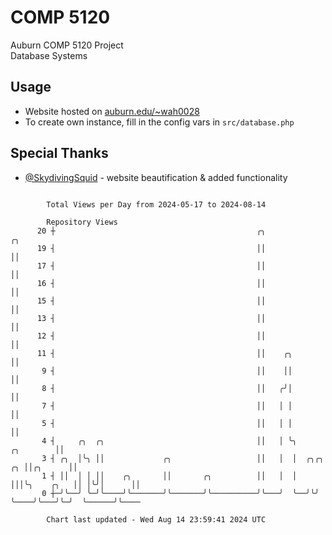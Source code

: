# COMP 5120
Auburn COMP 5120 Project  
Database Systems

## Usage
- Website hosted on [auburn.edu/~wah0028](https://webhome.auburn.edu/~wah0028/)
- To create own instance, fill in the config vars in `src/database.php`

## Special Thanks
- [@SkydivingSquid](https://github.com/SkydivingSquid) - website beautification & added functionality

```

        Total Views per Day from 2024-05-17 to 2024-08-14

        Repository Views
      20 ┼                                             ╭╮                                    ╭╮
      19 ┤                                             ││                                    ││
      17 ┤                                             ││                                    ││
      16 ┤                                             ││                                    ││
      15 ┤                                             ││                                    ││
      13 ┤                                             ││                                    ││
      12 ┤                                             ││                                    ││
      11 ┤                                             ││    ╭╮                              ││
       9 ┤                                             ││    ││                              ││
       8 ┤                                             ││   ╭╯│                              ││
       7 ┤                                             ││   │ │                              ││
       5 ┤                                             ││   │ │                              ││
       4 ┤     ╭╮  ╭╮                                  ││   │ ╰╮                   ╭╮        ││
       3 ┤ ╭╮  │╰╮ ││             ╭╮                   ││   │  │  ╭╮╭╮          ╭╮ ││╭╮      ││
       1 ┤ ││  │ │ ││    ╭╮       ││       ╭╮          ││   │  │  │││╰╮    ╭╮   ││ │╰╯│      ││
       0 ┼─╯╰──╯ ╰─╯╰────╯╰───────╯╰───────╯╰──────────╯╰───╯  ╰──╯╰╯ ╰────╯╰───╯╰─╯  ╰──────╯╰────

        Chart last updated - Wed Aug 14 23:59:41 2024 UTC
        
```
